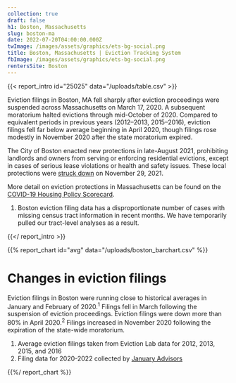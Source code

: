 ```yaml
---
collection: true
draft: false
h1: Boston, Massachusetts
slug: boston-ma
date: 2022-07-20T04:00:00.000Z
twImage: /images/assets/graphics/ets-bg-social.png
title: Boston, Massachusetts | Eviction Tracking System
fbImage: /images/assets/graphics/ets-bg-social.png
rentersSite: Boston
---
```


{{< report_intro id="25025" data="/uploads/table.csv" >}}

Eviction filings in Boston, MA fell sharply after eviction proceedings were suspended across Massachusetts on March 17, 2020. A subsequent moratorium halted evictions through mid-October of 2020. Compared to equivalent periods in previous years (2012–2013, 2015–2016), eviction filings fell far below average beginning in April 2020, though filings rose modestly in November 2020 after the state moratorium expired.

The City of Boston enacted new protections in late-August 2021, prohibiting landlords and owners from serving or enforcing residential evictions, except in cases of serious lease violations or health and safety issues. These local protections were [struck down](https://www.bostonglobe.com/2021/11/29/business/judge-strikes-down-bostons-eviction-moratorium/) on November 29, 2021. 

More detail on eviction protections in Massachusetts can be found on the [COVID-19 Housing Policy Scorecard](https://evictionlab.org/covid-policy-scorecard/ma/).

1. Boston eviction filing data has a disproportionate number of cases with missing census tract information in recent months. We have temporarily pulled our tract-level analyses as a result.

{{</ report_intro >}}



{{% report_chart id="avg" data="/uploads/boston_barchart.csv" %}}

# Changes in eviction filings

Eviction filings in Boston were running close to historical averages in January and February of 2020.<sup>1</sup> Filings fell in March following the suspension of eviction proceedings. Eviction filings were down more than 80% in April 2020.<sup>2</sup> Filings increased in November 2020 following the expiration of the state-wide moratorium.

1. Average eviction filings taken from Eviction Lab data for 2012, 2013, 2015, and 2016
2. Filing data for 2020-2022 collected by [January Advisors](https://www.januaryadvisors.com/)

{{%/ report_chart %}}